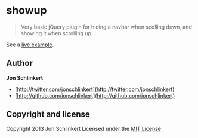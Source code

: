 # showup

> Very basic jQuery plugin for hiding a navbar when scolling down, and showing it when scrolling up.

See a [live example](http://jonschlinkert.github.io/showup).

## Author

**Jon Schlinkert**

+ [http://twitter.com/jonschlinkert](http://twitter.com/jonschlinkert)
+ [http://github.com/jonschlinkert](http://github.com/jonschlinkert)

## Copyright and license
Copyright 2013 Jon Schlinkert
Licensed under the [MIT License](LICENSE-MIT)